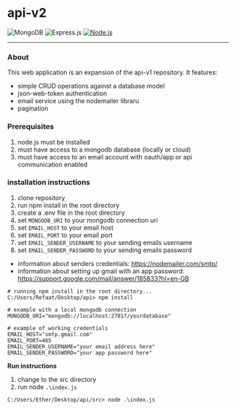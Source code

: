 # api-v2 #
![MongoDB](https://img.shields.io/badge/MongoDB-%234ea94b.svg?style=for-the-badge&logo=mongodb&logoColor=white)
![Express.js](https://img.shields.io/badge/express.js-%23404d59.svg?style=for-the-badge&logo=express&logoColor=white)
[![Node.js](https://custom-icon-badges.demolab.com/badge/-Node.js-339933?style=for-the-badge&logo=node.js&logoColor=white)](https://nodejs.org/)
<hr></hr>

### About ###
This web application is an expansion of the api-v1 repository. It features:
- simple CRUD operations against a database model
- json-web-token authentication
- email service using the nodemailer libraru
- pagination 

### Prerequisites ###
1. node.js must be installed
2. must have access to a mongodb database (locally or cloud)
3. must have access to an email account with oauth/app or api communication enabled

### installation instructions ###
1. clone repository
2. run npm install in the root directory
3. create a .env file in the root directory
4. set `MONGODB_URI` to your mongodb connection uri
5. set `EMAIL_HOST` to your email host
6. set `EMAIL_PORT` to your email port
7. set `EMAIL_SENDER_USERNAME` to your sending emails username
8. set `EMAIL_SENDER_PASSWORD` to your sending emails password

- information about senders credentials: https://nodemailer.com/smtp/
- information about setting up gmail with an app password: https://support.google.com/mail/answer/185833?hl=en-GB

```
# running npm install in the root directory...
C:/Users/Refaat/Desktop/api> npm install
```
```
# example with a local mongodb connection
MONGODB_URI="mongodb://localhost:27017/yourdatabase"
```
```
# example of working credentials
EMAIL_HOST="smtp.gmail.com"
EMAIL_PORT=465
EMAIL_SENDER_USERNAME="your email address here"
EMAIL_SENDER_PASSWORD="your app password here"
```

**Run instructions**
1. change to the src directory
2. run node `.\index.js`

```
C:/Users/Ether/Desktop/api/src> node .\index.js
```
